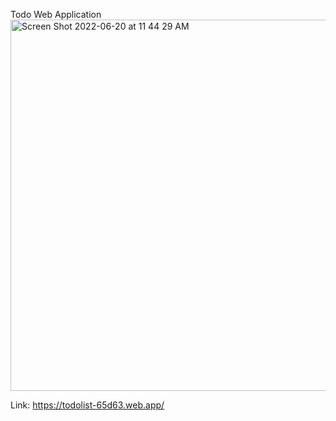 Todo Web Application
<img width="594" alt="Screen Shot 2022-06-20 at 11 44 29 AM" src="https://user-images.githubusercontent.com/70779501/174574599-1dd50945-7b18-4c4f-98aa-f0690143d3b6.png">


Link: https://todolist-65d63.web.app/

